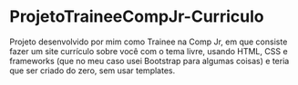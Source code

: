 # ProjetoTraineeCompJr-Curriculo
Projeto desenvolvido por mim como Trainee na Comp Jr, em que consiste fazer um site currículo sobre você com o tema livre, usando HTML, CSS e frameworks (que no meu caso usei Bootstrap para algumas coisas) e teria que ser criado do zero, sem usar templates.
